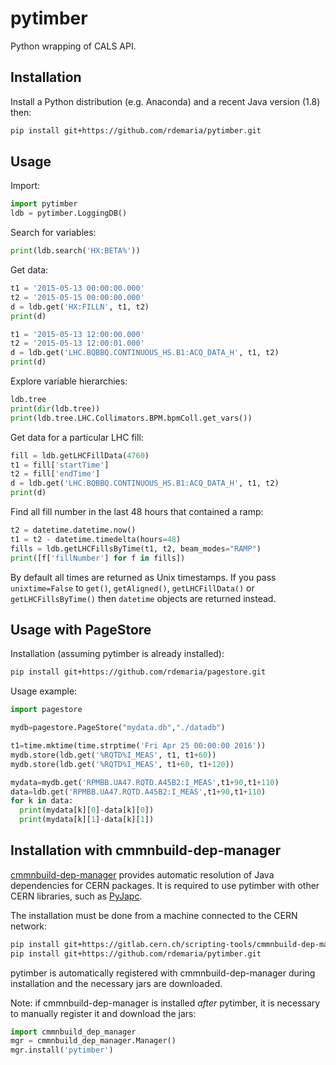 # pytimber

Python wrapping of CALS API.

## Installation

Install a Python distribution (e.g. Anaconda) and a recent Java version (1.8) then:

```sh
pip install git+https://github.com/rdemaria/pytimber.git
```

## Usage

Import:

```python
import pytimber
ldb = pytimber.LoggingDB()
```

Search for variables:

```python
print(ldb.search('HX:BETA%'))
```

Get data:

```python
t1 = '2015-05-13 00:00:00.000'
t2 = '2015-05-15 00:00:00.000'
d = ldb.get('HX:FILLN', t1, t2)
print(d)
```

```python
t1 = '2015-05-13 12:00:00.000'
t2 = '2015-05-13 12:00:01.000'
d = ldb.get('LHC.BQBBQ.CONTINUOUS_HS.B1:ACQ_DATA_H', t1, t2)
print(d)
```

Explore variable hierarchies:

```python
ldb.tree
print(dir(ldb.tree))
print(ldb.tree.LHC.Collimators.BPM.bpmColl.get_vars())
```

Get data for a particular LHC fill:

```python
fill = ldb.getLHCFillData(4760)
t1 = fill['startTime']
t2 = fill['endTime']
d = ldb.get('LHC.BQBBQ.CONTINUOUS_HS.B1:ACQ_DATA_H', t1, t2)
print(d)
```

Find all fill number in the last 48 hours that contained a ramp:

```python
t2 = datetime.datetime.now()
t1 = t2 - datetime.timedelta(hours=48)
fills = ldb.getLHCFillsByTime(t1, t2, beam_modes="RAMP")
print([f['fillNumber'] for f in fills])
```

By default all times are returned as Unix timestamps. If you pass
`unixtime=False` to `get()`, `getAligned()`, `getLHCFillData()` or
`getLHCFillsByTime()` then `datetime` objects are returned instead.

## Usage with PageStore

Installation (assuming pytimber is already installed):

```sh
pip install git+https://github.com/rdemaria/pagestore.git
```

Usage example:

```python
import pagestore

mydb=pagestore.PageStore("mydata.db","./datadb")

t1=time.mktime(time.strptime('Fri Apr 25 00:00:00 2016'))
mydb.store(ldb.get('%RQTD%I_MEAS', t1, t1+60))
mydb.store(ldb.get('%RQTD%I_MEAS', t1+60, t1+120))

mydata=mydb.get('RPMBB.UA47.RQTD.A45B2:I_MEAS',t1+90,t1+110)
data=ldb.get('RPMBB.UA47.RQTD.A45B2:I_MEAS',t1+90,t1+110)
for k in data:
  print(mydata[k][0]-data[k][0])
  print(mydata[k][1]-data[k][1])

```

## Installation with cmmnbuild-dep-manager

[cmmnbuild-dep-manager][cmmnbuild-dep-manager] provides automatic resolution of
Java dependencies for CERN packages. It is required to use pytimber with other
CERN libraries, such as [PyJapc][pyjapc].

[cmmnbuild-dep-manager]: https://gitlab.cern.ch/scripting-tools/cmmnbuild-dep-manager
[pyjapc]: https://gitlab.cern.ch/scripting-tools/pyjapc

The installation must be done from a machine connected to the CERN network:

```sh
pip install git+https://gitlab.cern.ch/scripting-tools/cmmnbuild-dep-manager.git
pip install git+https://github.com/rdemaria/pytimber.git
```

pytimber is automatically registered with cmmnbuild-dep-manager during
installation and the necessary jars are downloaded.

Note: if cmmnbuild-dep-manager is installed _after_ pytimber, it is necessary
to manually register it and download the jars:

```python
import cmmnbuild_dep_manager
mgr = cmmnbuild_dep_manager.Manager()
mgr.install('pytimber')
```
